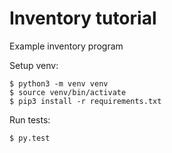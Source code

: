 # Inventory tutorial

Example inventory program

Setup venv:
```
$ python3 -m venv venv
$ source venv/bin/activate
$ pip3 install -r requirements.txt
```

Run tests:
```
$ py.test
```
